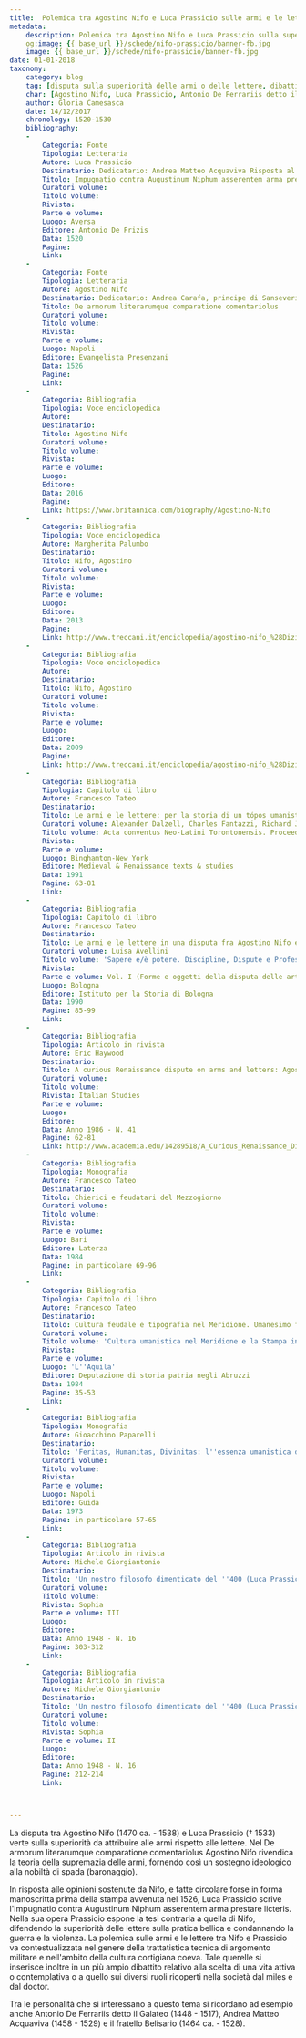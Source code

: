 ```yaml
---
title:  Polemica tra Agostino Nifo e Luca Prassicio sulle armi e le lettere
metadata:
	description: Polemica tra Agostino Nifo e Luca Prassicio sulla superiorità da attribuire alle armi o alle lettere.
	og:image: {{ base_url }}/schede/nifo-prassicio/banner-fb.jpg
	image: {{ base_url }}/schede/nifo-prassicio/banner-fb.jpg
date: 01-01-2018
taxonomy:
	category: blog
    tag: [disputa sulla superiorità delle armi o delle lettere, dibattito sulla predilezione per la vita attiva o per quella contemplativa]
    char: [Agostino Nifo, Luca Prassicio, Antonio De Ferrariis detto il Galateo, Andrea Matteo Acquaviva, Belisario Acquaviva]
    author: Gloria Camesasca
    date: 14/12/2017
    chronology: 1520-1530
    bibliography:
	-
	    Categoria: Fonte
	    Tipologia: Letteraria
	    Autore: Luca Prassicio
	    Destinatario: Dedicatario: Andrea Matteo Acquaviva Risposta al De armorum literarumque comparatione comentariolus di Agostino Nifo                                                          
	    Titolo: Impugnatio contra Augustinum Niphum asserentem arma prestare licteris
	    Curatori volume: 
	    Titolo volume: 
	    Rivista: 
	    Parte e volume: 
	    Luogo: Aversa
	    Editore: Antonio De Frizis
	    Data: 1520
	    Pagine: 
	    Link: 
	-
	    Categoria: Fonte
	    Tipologia: Letteraria
	    Autore: Agostino Nifo
	    Destinatario: Dedicatario: Andrea Carafa, principe di Sanseverino
	    Titolo: De armorum literarumque comparatione comentariolus
	    Curatori volume: 
	    Titolo volume: 
	    Rivista: 
	    Parte e volume: 
	    Luogo: Napoli
	    Editore: Evangelista Presenzani
	    Data: 1526
	    Pagine: 
	    Link: 
	-
	    Categoria: Bibliografia
	    Tipologia: Voce enciclopedica
	    Autore: 
	    Destinatario: 
	    Titolo: Agostino Nifo
	    Curatori volume: 
	    Titolo volume: 
	    Rivista: 
	    Parte e volume: 
	    Luogo: 
	    Editore: 
	    Data: 2016
	    Pagine: 
	    Link: https://www.britannica.com/biography/Agostino-Nifo
	-
	    Categoria: Bibliografia
	    Tipologia: Voce enciclopedica
	    Autore: Margherita Palumbo
	    Destinatario: 
	    Titolo: Nifo, Agostino
	    Curatori volume: 
	    Titolo volume: 
	    Rivista: 
	    Parte e volume: 
	    Luogo: 
	    Editore: 
	    Data: 2013
	    Pagine: 
	    Link: http://www.treccani.it/enciclopedia/agostino-nifo_%28Dizionario-Biografico%29/
	-
	    Categoria: Bibliografia
	    Tipologia: Voce enciclopedica
	    Autore: 
	    Destinatario: 
	    Titolo: Nifo, Agostino
	    Curatori volume: 
	    Titolo volume: 
	    Rivista: 
	    Parte e volume: 
	    Luogo: 
	    Editore: 
	    Data: 2009
	    Pagine: 
	    Link: http://www.treccani.it/enciclopedia/agostino-nifo_%28Dizionario-di-filosofia%29/
	-
	    Categoria: Bibliografia
	    Tipologia: Capitolo di libro
	    Autore: Francesco Tateo
	    Destinatario: 
	    Titolo: Le armi e le lettere: per la storia di un tópos umanistico
	    Curatori volume: Alexander Dalzell, Charles Fantazzi, Richard J. Schoeck
	    Titolo volume: Acta conventus Neo-Latini Torontonensis. Proceedings of the Seventh International Congress of Neo-Latin Studies (Toronto, 8/8-13/8 1988)
	    Rivista: 
	    Parte e volume: 
	    Luogo: Binghamton-New York
	    Editore: Medieval & Renaissance texts & studies
	    Data: 1991
	    Pagine: 63-81
	    Link: 
	-
	    Categoria: Bibliografia
	    Tipologia: Capitolo di libro
	    Autore: Francesco Tateo
	    Destinatario: 
	    Titolo: Le armi e le lettere in una disputa fra Agostino Nifo e Luca Prassicio
	    Curatori volume: Luisa Avellini
	    Titolo volume: 'Sapere e/è potere. Discipline, Dispute e Professioni nell''Università Medievale e Moderna. Il caso bolognese a confronto. Atti del 4° Convegno (Bologna, 13/4-15/4 1989)'
	    Rivista: 
	    Parte e volume: Vol. I (Forme e oggetti della disputa delle arti)
	    Luogo: Bologna
	    Editore: Istituto per la Storia di Bologna
	    Data: 1990
	    Pagine: 85-99
	    Link: 
	-
	    Categoria: Bibliografia
	    Tipologia: Articolo in rivista
	    Autore: Eric Haywood
	    Destinatario: 
	    Titolo: A curious Renaissance dispute on arms and letters: Agostino Nifo and Luca Prassicio
	    Curatori volume: 
	    Titolo volume: 
	    Rivista: Italian Studies
	    Parte e volume: 
	    Luogo: 
	    Editore: 
	    Data: Anno 1986 - N. 41
	    Pagine: 62-81
	    Link: http://www.academia.edu/14289518/A_Curious_Renaissance_Dispute_on_Arms_and_Letters_Agostino_Nifo_and_Luca_Prassicio
	-
	    Categoria: Bibliografia
	    Tipologia: Monografia
	    Autore: Francesco Tateo
	    Destinatario: 
	    Titolo: Chierici e feudatari del Mezzogiorno
	    Curatori volume: 
	    Titolo volume: 
	    Rivista: 
	    Parte e volume: 
	    Luogo: Bari
	    Editore: Laterza
	    Data: 1984
	    Pagine: in particolare 69-96
	    Link: 
	-
	    Categoria: Bibliografia
	    Tipologia: Capitolo di libro
	    Autore: Francesco Tateo
	    Destinatario: 
	    Titolo: Cultura feudale e tipografia nel Meridione. Umanesimo fra gli Abruzzi e Napoli
	    Curatori volume: 
	    Titolo volume: 'Cultura umanistica nel Meridione e la Stampa in Abruzzo. Atti del Convegno (L''Aquila, 12/11-14/11 1982)'
	    Rivista: 
	    Parte e volume: 
	    Luogo: 'L''Aquila'
	    Editore: Deputazione di storia patria negli Abruzzi
	    Data: 1984
	    Pagine: 35-53
	    Link: 
	-
	    Categoria: Bibliografia
	    Tipologia: Monografia
	    Autore: Gioacchino Paparelli
	    Destinatario: 
	    Titolo: 'Feritas, Humanitas, Divinitas: l''essenza umanistica del Rinascimento'
	    Curatori volume: 
	    Titolo volume: 
	    Rivista: 
	    Parte e volume: 
	    Luogo: Napoli
	    Editore: Guida
	    Data: 1973
	    Pagine: in particolare 57-65
	    Link: 
	-
	    Categoria: Bibliografia
	    Tipologia: Articolo in rivista
	    Autore: Michele Giorgiantonio
	    Destinatario: 
	    Titolo: 'Un nostro filosofo dimenticato del ''400 (Luca Prassicio e Agostino Nifo) - seguito'
	    Curatori volume: 
	    Titolo volume: 
	    Rivista: Sophia
	    Parte e volume: III
	    Luogo: 
	    Editore: 
	    Data: Anno 1948 - N. 16
	    Pagine: 303-312
	    Link: 
	-
	    Categoria: Bibliografia
	    Tipologia: Articolo in rivista
	    Autore: Michele Giorgiantonio
	    Destinatario: 
	    Titolo: 'Un nostro filosofo dimenticato del ''400 (Luca Prassicio e Agostino Nifo)'
	    Curatori volume: 
	    Titolo volume: 
	    Rivista: Sophia
	    Parte e volume: II
	    Luogo: 
	    Editore: 
	    Data: Anno 1948 - N. 16
	    Pagine: 212-214
	    Link: 



---
```


La disputa tra Agostino Nifo (1470 ca. - 1538) e Luca Prassicio († 1533) verte sulla superiorità da attribuire alle armi rispetto alle lettere. Nel De armorum literarumque comparatione comentariolus Agostino Nifo rivendica la teoria della supremazia delle armi, fornendo così un sostegno ideologico alla nobiltà di spada (baronaggio). 

In risposta alle opinioni sostenute da Nifo, e fatte circolare forse in forma manoscritta prima della stampa avvenuta nel 1526, Luca Prassicio scrive l'Impugnatio contra Augustinum Niphum asserentem arma prestare licteris. Nella sua opera Prassicio espone la tesi contraria a quella di Nifo, difendendo la superiorità delle lettere sulla pratica bellica e condannando la guerra e la violenza. La polemica sulle armi e le lettere tra Nifo e Prassicio va contestualizzata nel genere della trattatistica tecnica di argomento militare e nell'ambito della cultura cortigiana coeva. Tale querelle si inserisce inoltre in un più ampio dibattito relativo alla scelta di una vita attiva o contemplativa o a quello sui diversi ruoli ricoperti nella società dal miles e dal doctor. 

Tra le personalità che si interessano a questo tema si ricordano ad esempio anche Antonio De Ferrariis detto il Galateo (1448 - 1517), Andrea Matteo Acquaviva (1458 - 1529) e il fratello Belisario (1464 ca. - 1528).